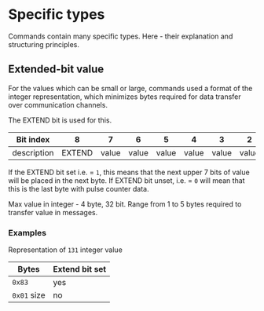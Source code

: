 # Specific types

Commands contain many specific types. Here - their explanation and structuring principles.

## Extended-bit value

For the values which can be small or large, commands used a format of the integer representation,
which minimizes bytes required for data transfer over communication channels.

The EXTEND bit is used for this.

 Bit index   | 8      | 7     | 6     | 5     | 4     | 3     | 2     | 1     |
-------------|--------|-------|-------|-------|-------|-------|-------|-------|
 description | EXTEND | value | value | value | value | value | value | value |

If the EXTEND bit set i.e. = `1`, this means that the next upper 7 bits of value will be placed in the next byte.
If EXTEND bit unset, i.e. = `0` will mean that this is the last byte with pulse counter data.

Max value in integer - 4 byte, 32 bit. Range from 1 to 5 bytes required to transfer value in messages.

### Examples

Representation of `131` integer value

 Bytes            | Extend bit set
------------------|----------------|
 `0x83`           | yes            |
 `0x01` size      | no             |
